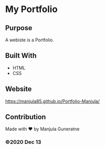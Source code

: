 # My Portfolio

## Purpose
A webiste is a Portfolio.

## Built With
* HTML
* CSS

## Website
https://manjula85.github.io/Portfolio-Manjula/

## Contribution
Made with ❤️ by Manjula Guneratne

### ©️2020 Dec 13

